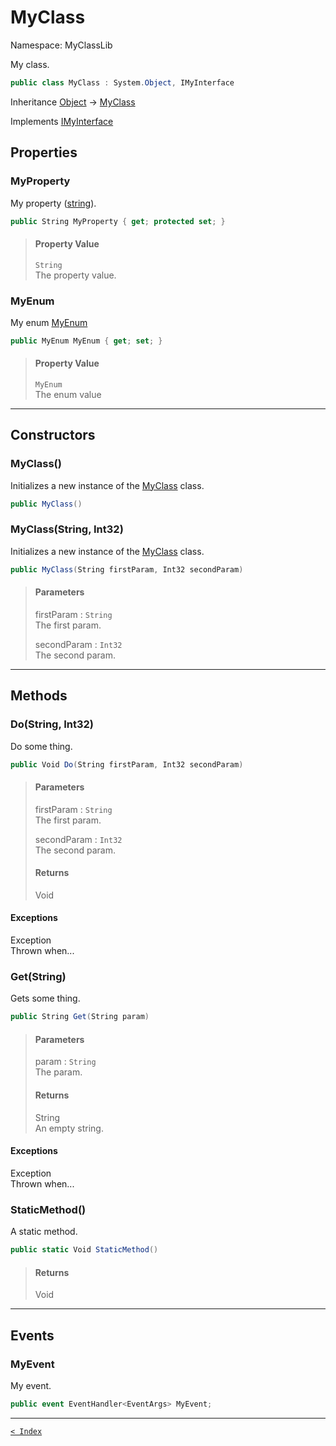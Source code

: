 # MyClass

Namespace: MyClassLib

My class.

```csharp
public class MyClass : System.Object, IMyInterface
```

Inheritance [Object](https://docs.microsoft.com/en-us/dotnet/api/system.object) → [MyClass](MyClass.md)

Implements [IMyInterface](IMyInterface.md)

## Properties

### MyProperty

My property ([string](https://docs.microsoft.com/en-us/dotnet/api/system.string)).

```csharp
public String MyProperty { get; protected set; }
```

> #### Property Value
> 
> `String`<br>The property value.
> 

### MyEnum

My enum [MyEnum](MyEnum.md)

```csharp
public MyEnum MyEnum { get; set; }
```

> #### Property Value
> 
> `MyEnum`<br>The enum value
> 

---

## Constructors

### MyClass()

Initializes a new instance of the [MyClass](MyClass.md) class.

```csharp
public MyClass()
```

> 

### MyClass(String, Int32)

Initializes a new instance of the [MyClass](MyClass.md) class.

```csharp
public MyClass(String firstParam, Int32 secondParam)
```

> #### Parameters
> 
> firstParam : `String`<br>The first param.
> 
> secondParam : `Int32`<br>The second param.
> 

---

## Methods

### Do(String, Int32)

Do some thing.

```csharp
public Void Do(String firstParam, Int32 secondParam)
```

> #### Parameters
> 
> firstParam : `String`<br>The first param.
> 
> secondParam : `Int32`<br>The second param.
> 
> #### Returns
> 
> Void<br>
> 

#### Exceptions

Exception<br>Thrown when...

### Get(String)

Gets some thing.

```csharp
public String Get(String param)
```

> #### Parameters
> 
> param : `String`<br>The param.
> 
> #### Returns
> 
> String<br>An empty string.
> 

#### Exceptions

Exception<br>Thrown when...

### StaticMethod()

A static method.

```csharp
public static Void StaticMethod()
```

> #### Returns
> 
> Void<br>
> 

---

## Events

### MyEvent

My event.

```csharp
public event EventHandler<EventArgs> MyEvent;
```

---

[`< Index`](..\documentation_for_my-class-lib.md)
